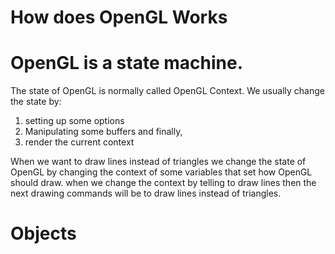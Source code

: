# How does OpenGL Works
# OpenGL is a state machine.
The state of OpenGL is normally called OpenGL Context.
We usually change the state by:
1. setting up some options
2. Manipulating some buffers and finally,
3. render the current context

When we want to draw lines instead of triangles we change the state of OpenGL by changing the context of some variables that set how OpenGL should draw. when we change the context by telling to draw lines then the next drawing commands will be to draw lines instead of triangles.

# Objects
